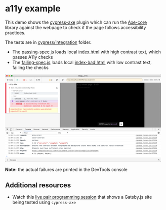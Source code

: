 # a11y example

This demo shows the [cypress-axe](https://github.com/avanslaars/cypress-axe) plugin which can run the [Axe-core](https://github.com/dequelabs/axe-core) library against the webpage to check if the page follows accessibility practices.

The tests are in [cypress/integration](cypress/integration) folder.

- The [passing-spec.js](cypress/integration/passing-spec.js) loads local [index.html](index.html) with high contrast text, which passes A11y checks
- The [failing-spec.js](cypress/integration/failing-spec.js) loads local [index-bad.html](index-bad.html) with low contrast text, failing the checks

![Failing check](images/failing.png)

**Note:** the actual failures are printed in the DevTools console

## Additional resources

- Watch this [live pair programming session](https://youtu.be/IADSsClWVtA) that shows a Gatsby.js site being tested using `cypress-axe`
